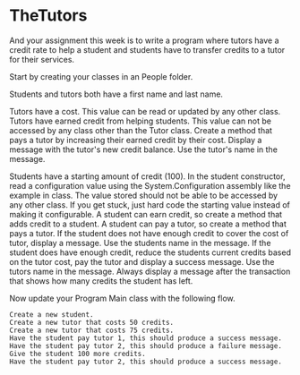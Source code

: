 # TheTutors
And your assignment this week is to write a program where tutors have a credit rate to help a student and students have to transfer credits to a tutor for their services.

Start by creating your classes in an People folder.

Students and tutors both have a first name and last name.

Tutors have a cost.  This value can be read or updated by any other class.
Tutors have earned credit from helping students.  This value can not be accessed by any class other than the Tutor class.
Create a method that pays a tutor by increasing their earned credit by their cost.  Display a message with the tutor's new credit balance.  Use the tutor's name in the message.

Students have a starting amount of credit (100).  In the student constructor, read a configuration value using the System.Configuration assembly like the example in class.
    The value stored should not be able to be accessed by any other class.
    If you get stuck, just hard code the starting value instead of making it configurable.
A student can earn credit, so create a method that adds credit to a student.
A student can pay a tutor, so create a method that pays a tutor.
    If the student does not have enough credit to cover the cost of tutor, display a message.  Use the students name in the message.
    If the student does have enough credit, reduce the students current credits based on the tutor cost, pay the tutor and display a success message.  Use the tutors name in the message.
    Always display a message after the transaction that shows how many credits the student has left.
    
Now update your Program Main class with the following flow.

    Create a new student.
    Create a new tutor that costs 50 credits.
    Create a new tutor that costs 75 credits.
    Have the student pay tutor 1, this should produce a success message.
    Have the student pay tutor 2, this should produce a failure message.
    Give the student 100 more credits.
    Have the student pay tutor 2, this should produce a success message.
